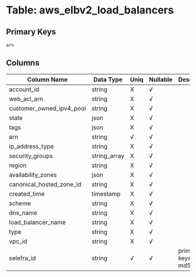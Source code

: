 # Table: aws_elbv2_load_balancers

## Primary Keys 

```
arn
```


## Columns 

|  Column Name   |  Data Type  | Uniq | Nullable | Description | 
|  ----  | ----  | ----  | ----  | ---- | 
| account_id | string | X | √ |  | 
| web_acl_arn | string | X | √ |  | 
| customer_owned_ipv4_pool | string | X | √ |  | 
| state | json | X | √ |  | 
| tags | json | X | √ |  | 
| arn | string | √ | √ |  | 
| ip_address_type | string | X | √ |  | 
| security_groups | string_array | X | √ |  | 
| region | string | X | √ |  | 
| availability_zones | json | X | √ |  | 
| canonical_hosted_zone_id | string | X | √ |  | 
| created_time | timestamp | X | √ |  | 
| scheme | string | X | √ |  | 
| dns_name | string | X | √ |  | 
| load_balancer_name | string | X | √ |  | 
| type | string | X | √ |  | 
| vpc_id | string | X | √ |  | 
| selefra_id | string | √ | √ | primary keys value md5 | 


